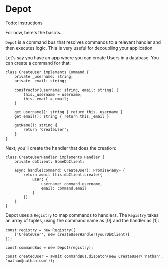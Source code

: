 # Depot

Todo: instructions

For now, here's the basics...

`Depot` is a command bus that resolves commands to a relevant handler and then executes logic. This is very useful for decoupling your application.

Let's say you have an app where you can create Users in a database. You can create a command for that:

```
class CreateUser implements Command {
    private _username: string;
    private _email: string;

    constructor(username: string, email: string) {
        this._username = username;
        this._email = email;
    }

    get username(): string { return this._username }
    get email(): string { return this._email }

    getName(): string {
        return 'CreateUser';
    }
}
```

Next, you'll create the handler that does the creation:

```
class CreateUserHandler implements Handler {
    private dbClient: SomeDbClient;

    async handle(command: CreateUser): Promise<any> {
        return await this.dbClient.create({
            user: {
                username: command.username,
                email: command.email
            }
        })
    }
}
```

Depot uses a `Registry` to map commands to handlers. The `Registry` takes an array of tuples, using the command name as [0] and the handler as [1]:

```
const registry = new Registry([
    ['CreateUser', new CreateUserHandler(yourDbClient)]
]);

const commandBus = new Depot(registry);

const createdUser = await commandBus.dispatch(new CreateUser('nathan', 'nathan@nathan.com'));
```